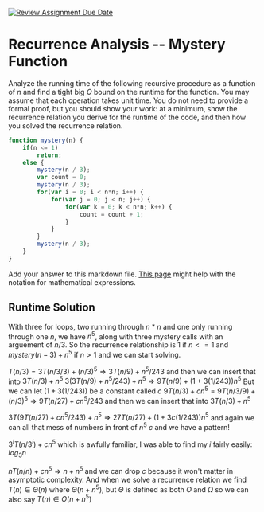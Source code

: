 [![Review Assignment Due Date](https://classroom.github.com/assets/deadline-readme-button-24ddc0f5d75046c5622901739e7c5dd533143b0c8e959d652212380cedb1ea36.svg)](https://classroom.github.com/a/OlW38W4k)
# Recurrence Analysis -- Mystery Function

Analyze the running time of the following recursive procedure as a function of
$n$ and find a tight big $O$ bound on the runtime for the function. You may
assume that each operation takes unit time. You do not need to provide a formal
proof, but you should show your work: at a minimum, show the recurrence relation
you derive for the runtime of the code, and then how you solved the recurrence
relation.

```javascript
function mystery(n) {
    if(n <= 1)
        return;
    else {
        mystery(n / 3);
        var count = 0;
        mystery(n / 3);
        for(var i = 0; i < n*n; i++) {
            for(var j = 0; j < n; j++) {
                for(var k = 0; k < n*n; k++) {
                    count = count + 1;
                }
            }
        }
        mystery(n / 3);
    }
}
```

Add your answer to this markdown file. [This
page](https://docs.github.com/en/get-started/writing-on-github/working-with-advanced-formatting/writing-mathematical-expressions)
might help with the notation for mathematical expressions.

## Runtime Solution
With three for loops, two running through $n*n$ and one only running through one $n$, we have $n^5$, along with three mystery calls with an arguement of $n / 3$. 
So the recurrence relationship is $1$ if $n <= 1$ and $mystery(n-3) + n^5$ if $n>1$ and we can start solving. 

$T(n/3) = 3T(n/3/3) + (n/3)^5 \Rightarrow 3T(n/9) + n^5/243$ and then we can insert that into $3T(n/3) + n^5$
$3(3T(n/9) + n^5/243) + n^5 \Rightarrow 9T(n/9) + (1 + 3(1/243))n^5$ But we can let $(1 + 3(1/243))$ be a constant called $c$
$9T(n/3) + cn^5 = 9T(n/3/9) + (n/3)^5 \Rightarrow 9T(n/27) + cn^5/243$ and then we can insert that into $3T(n/3) + n^5$

$3T(9T(n/27) + cn^5/243) + n^5 \Rightarrow 27T(n/27) + (1 + 3c(1/243))n^5$ and again we can all that mess of numbers in front of $n^5$ $c$ and we have a pattern! 

$3^iT(n/3^i) + cn^5$ which is awfully familiar, I was able to find my $i$ fairly easily: $log_3n$

$nT(n/n) + cn^5 \Rightarrow n + n^5$ and we can drop $c$ because it won't matter in asymptotic complexity. 
And when we solve a recurrence relation we find $T(n) \in \Theta(n)$ where $\Theta(n + n^5)$, but $\Theta$ is defined as both $O$ and $\Omega$ so we can also say $T(n) \in O(n + n^5)$
